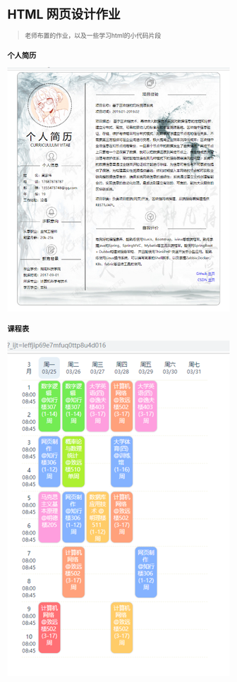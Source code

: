 # HTML 网页设计作业

> 老师布置的作业，以及一些学习html的小代码片段

### 个人简历

![](https://raw.githubusercontent.com/huan-xi/webwork/master/screenshot/resume.png)

### 课程表
![](https://raw.githubusercontent.com/huan-xi/webwork/master/screenshot/schedule.png)

